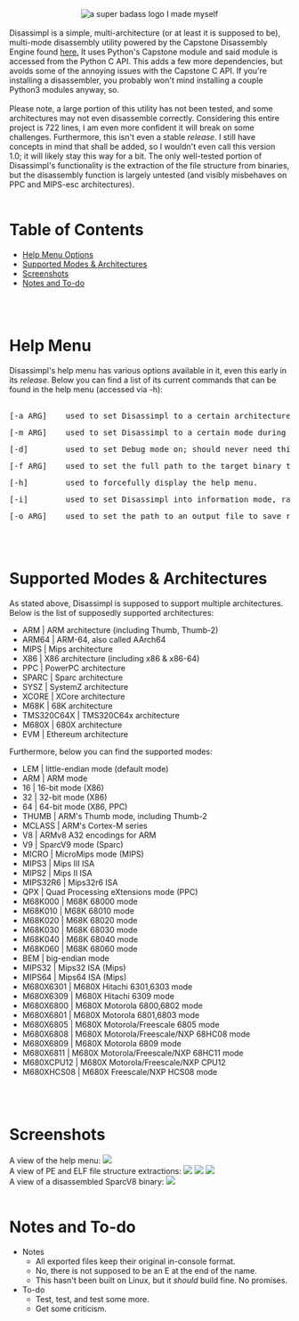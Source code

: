 <center><img src="images/disassimplBanner.png" alt="a super badass logo I made myself"></center>
<br/>
Disassimpl is a simple, multi-architecture (or at least it is supposed to be), multi-mode disassembly utility powered by the Capstone Disassembly Engine found <a href="http://www.capstone-engine.org/">here.</a> It uses Python's Capstone module and said module is accessed from the Python C API. This adds a few more dependencies, but avoids some of the annoying issues with the Capstone C API. If you're installing a disassembler, you probably won't mind installing a couple Python3 modules anyway, so. 
<br/><br/>
Please note, a large portion of this utility has not been tested, and some architectures may not even disassemble correctly. Considering this entire project is 722 lines, I am even more confident it will break on some challenges. Furthermore, this isn't even a stable <i>release.</i> I still have concepts in mind that shall be added, so I wouldn't even call this version 1.0; it will likely stay this way for a bit. The only well-tested portion of Disassimpl's functionality is the extraction of the file structure from binaries, but the disassembly function is largely untested (and visibly misbehaves on PPC and MIPS-esc architectures).
<br/><br/>
<h1>Table of Contents</h1>
<ul>
  <li><a href="#help">Help Menu Options</a></li>
  <li><a href="#supported">Supported Modes & Architectures</a></li>
  <li><a href="#screens">Screenshots</a></li>
  <li><a href="#notes">Notes and To-do</a>
</ul>
<br/><br/>
<h1 id="help">Help Menu</h1>
Disassimpl's help menu has various options available in it, even this early in its <i>release</i>. Below you can find a list of its current commands that can be found in the help menu (accessed via -h):
<br/><br/>
<pre>[-a ARG]    used to set Disassimpl to a certain architecture during disassembly (default: X86).</pre>
<pre>[-m ARG]    used to set Disassimpl to a certain mode during disassembly (default: LEM).</pre>
<pre>[-d]        used to set Debug mode on; should never need this (unless you want to see cool stuff) (default: off).</pre>
<pre>[-f ARG]    used to set the full path to the target binary to be disassembled.</pre>
<pre>[-h]        used to forcefully display the help menu.</pre>
<pre>[-i]        used to set Disassimpl into information mode, rather than disassembly mode (default: off).</pre>
<pre>[-o ARG]    used to set the path to an output file to save results, if wanted (default: None).</pre>
<br/><br/>
<h1 id="supported">Supported Modes & Architectures</h1>
As stated above, Disassimpl is supposed to support multiple architectures. Below is the list of supposedly supported architectures:
<ul>
  <li>ARM         | ARM architecture (including Thumb, Thumb-2)</li>
  <li>ARM64       | ARM-64, also called AArch64</li>
  <li>MIPS        | Mips architecture</li>
  <li>X86         | X86 architecture (including x86 & x86-64)</li>
  <li>PPC         | PowerPC architecture</li>
  <li>SPARC       | Sparc architecture</li>
  <li>SYSZ        | SystemZ architecture</li>
  <li>XCORE       | XCore architecture</li>
  <li>M68K        | 68K architecture</li>
  <li>TMS320C64X  | TMS320C64x architecture</li>
  <li>M680X       | 680X architecture</li>
  <li>EVM         | Ethereum architecture</li>
</ul>
Furthermore, below you can find the supported modes:
<ul>
  <li>LEM         | little-endian mode (default mode)</li>
  <li>ARM         | ARM mode</li>
  <li>16          | 16-bit mode (X86)</li>
  <li>32          | 32-bit mode (X86)</li>
  <li>64          | 64-bit mode (X86, PPC)</li>
  <li>THUMB       | ARM's Thumb mode, including Thumb-2</li>
  <li>MCLASS      | ARM's Cortex-M series</li>
  <li>V8          | ARMv8 A32 encodings for ARM</li>
  <li>V9          | SparcV9 mode (Sparc)</li>
  <li>MICRO       | MicroMips mode (MIPS)</li>
  <li>MIPS3       | Mips III ISA</li>
  <li>MIPS2       | Mips II ISA</li>
  <li>MIPS32R6    | Mips32r6 ISA</li>
  <li>QPX         | Quad Processing eXtensions mode (PPC)</li>
  <li>M68K000     | M68K 68000 mode</li>
  <li>M68K010     | M68K 68010 mode</li>
  <li>M68K020     | M68K 68020 mode</li>
  <li>M68K030     | M68K 68030 mode</li>
  <li>M68K040     | M68K 68040 mode</li>
  <li>M68K060     | M68K 68060 mode</li>
  <li>BEM         | big-endian mode</li>
  <li>MIPS32      | Mips32 ISA (Mips)</li>
  <li>MIPS64      | Mips64 ISA (Mips)</li>
  <li>M680X6301   | M680X Hitachi 6301,6303 mode</li>
  <li>M680X6309   | M680X Hitachi 6309 mode</li>
  <li>M680X6800   | M680X Motorola 6800,6802 mode</li>
  <li>M680X6801   | M680X Motorola 6801,6803 mode</li>
  <li>M680X6805   | M680X Motorola/Freescale 6805 mode</li>
  <li>M680X6808   | M680X Motorola/Freescale/NXP 68HC08 mode</li>
  <li>M680X6809   | M680X Motorola 6809 mode</li>
  <li>M680X6811   | M680X Motorola/Freescale/NXP 68HC11 mode</li>
  <li>M680XCPU12  | M680X Motorola/Freescale/NXP CPU12</li>
  <li>M680XHCS08  | M680X Freescale/NXP HCS08 mode</li>
</ul>
<br/><br/>
<h1 id="screens">Screenshots</h1>
A view of the help menu:
<img src="images/help_menu.PNG">
<br/>
A view of PE and ELF file structure extractions:
<img src="images/file_extract_top.PNG">
<img src="images/file_extract_middle.PNG">
<img src="images/file_extract_elf_top.PNG">
<br/>
A view of a disassembled SparcV8 binary:
<img src="images/sparc_disassemble.PNG">
<br/><br/>
<h1 id="notes">Notes and To-do</h1>
<ul>
  <li>Notes
    <ul>
      <li>All exported files keep their original in-console format.</li>
      <li>No, there is not supposed to be an E at the end of the name.</li>
      <li>This hasn't been built on Linux, but it <i>should</i> build fine. No promises.</li>
   </ul>
  </li>
  <li>To-do
    <ul>
      <li>Test, test, and test some more.</li>
      <li>Get some criticism.</li>
    </ul>
  </li>
</ul>
